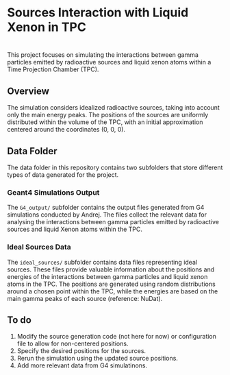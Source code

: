 # Sources Interaction with Liquid Xenon in TPC

# 
This project focuses on simulating the interactions between gamma particles emitted by radioactive sources and liquid xenon atoms within a Time Projection Chamber (TPC).

## Overview

The simulation considers idealized radioactive sources, taking into account only the main energy peaks. The positions of the sources are uniformly distributed within the volume of the TPC, with an initial approximation centered around the coordinates (0, 0, 0).

## Data Folder

The data folder in this repository contains two subfolders that store different types of data generated for the project.

### Geant4 Simulations Output

The `G4_output/` subfolder contains the output files generated from G4 simulations conducted by Andrej. The files collect the relevant data for analysing the interactions between gamma particles emitted by radioactive sources and liquid Xenon atoms within the TPC.

### Ideal Sources Data

The `ideal_sources/` subfolder contains data files representing ideal sources. These files provide valuable information about the positions and energies of the interactions between gamma particles and liquid xenon atoms in the TPC. The positions are generated using random distributions around a chosen point within the TPC, while the energies are based on the main gamma peaks of each source (reference: NuDat). 

## To do

1. Modify the source generation code (not here for now) or configuration file to allow for non-centered positions.
2. Specify the desired positions for the sources. 
3. Rerun the simulation using the updated source positions.
4. Add more relevant data from G4 simulatinons. 
